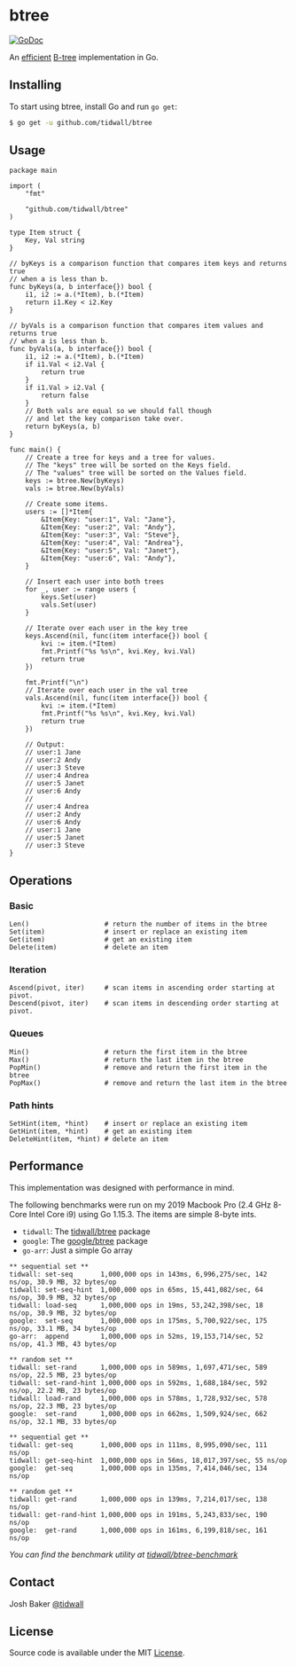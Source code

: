 # btree

[![GoDoc](https://godoc.org/github.com/tidwall/btree?status.svg)](https://godoc.org/github.com/tidwall/btree)

An [efficient](#performance) [B-tree](https://en.wikipedia.org/wiki/B-tree) implementation in Go. 

## Installing

To start using btree, install Go and run `go get`:

```sh
$ go get -u github.com/tidwall/btree
```

## Usage

```
package main

import (
	"fmt"

	"github.com/tidwall/btree"
)

type Item struct {
	Key, Val string
}

// byKeys is a comparison function that compares item keys and returns true
// when a is less than b.
func byKeys(a, b interface{}) bool {
	i1, i2 := a.(*Item), b.(*Item)
	return i1.Key < i2.Key
}

// byVals is a comparison function that compares item values and returns true
// when a is less than b.
func byVals(a, b interface{}) bool {
	i1, i2 := a.(*Item), b.(*Item)
	if i1.Val < i2.Val {
		return true
	}
	if i1.Val > i2.Val {
		return false
	}
	// Both vals are equal so we should fall though
	// and let the key comparison take over.
	return byKeys(a, b)
}

func main() {
	// Create a tree for keys and a tree for values.
	// The "keys" tree will be sorted on the Keys field.
	// The "values" tree will be sorted on the Values field.
	keys := btree.New(byKeys)
	vals := btree.New(byVals)

	// Create some items.
	users := []*Item{
		&Item{Key: "user:1", Val: "Jane"},
		&Item{Key: "user:2", Val: "Andy"},
		&Item{Key: "user:3", Val: "Steve"},
		&Item{Key: "user:4", Val: "Andrea"},
		&Item{Key: "user:5", Val: "Janet"},
		&Item{Key: "user:6", Val: "Andy"},
	}

	// Insert each user into both trees
	for _, user := range users {
		keys.Set(user)
		vals.Set(user)
	}

	// Iterate over each user in the key tree
	keys.Ascend(nil, func(item interface{}) bool {
		kvi := item.(*Item)
		fmt.Printf("%s %s\n", kvi.Key, kvi.Val)
		return true
	})

	fmt.Printf("\n")
	// Iterate over each user in the val tree
	vals.Ascend(nil, func(item interface{}) bool {
		kvi := item.(*Item)
		fmt.Printf("%s %s\n", kvi.Key, kvi.Val)
		return true
	})

	// Output:
	// user:1 Jane
	// user:2 Andy
	// user:3 Steve
	// user:4 Andrea
	// user:5 Janet
	// user:6 Andy
	//
	// user:4 Andrea
	// user:2 Andy
	// user:6 Andy
	// user:1 Jane
	// user:5 Janet
	// user:3 Steve
}
```

## Operations

### Basic

```
Len()                   # return the number of items in the btree
Set(item)               # insert or replace an existing item
Get(item)               # get an existing item
Delete(item)            # delete an item
```

### Iteration

```
Ascend(pivot, iter)     # scan items in ascending order starting at pivot.
Descend(pivot, iter)    # scan items in descending order starting at pivot.
```

### Queues

```
Min()                   # return the first item in the btree
Max()                   # return the last item in the btree
PopMin()                # remove and return the first item in the btree
PopMax()                # remove and return the last item in the btree
```

### Path hints

```
SetHint(item, *hint)    # insert or replace an existing item
GetHint(item, *hint)    # get an existing item
DeleteHint(item, *hint) # delete an item
```

## Performance

This implementation was designed with performance in mind. 

The following benchmarks were run on my 2019 Macbook Pro (2.4 GHz 8-Core Intel Core i9) using Go 1.15.3. The items are simple 8-byte ints. 

- `tidwall`: The [tidwall/btree](https://github.com/tidwall/btree) package
- `google`: The [google/btree](https://github.com/google/btree) package
- `go-arr`: Just a simple Go array

```
** sequential set **
tidwall: set-seq       1,000,000 ops in 143ms, 6,996,275/sec, 142 ns/op, 30.9 MB, 32 bytes/op
tidwall: set-seq-hint  1,000,000 ops in 65ms, 15,441,082/sec, 64 ns/op, 30.9 MB, 32 bytes/op
tidwall: load-seq      1,000,000 ops in 19ms, 53,242,398/sec, 18 ns/op, 30.9 MB, 32 bytes/op
google:  set-seq       1,000,000 ops in 175ms, 5,700,922/sec, 175 ns/op, 33.1 MB, 34 bytes/op
go-arr:  append        1,000,000 ops in 52ms, 19,153,714/sec, 52 ns/op, 41.3 MB, 43 bytes/op

** random set **
tidwall: set-rand      1,000,000 ops in 589ms, 1,697,471/sec, 589 ns/op, 22.5 MB, 23 bytes/op
tidwall: set-rand-hint 1,000,000 ops in 592ms, 1,688,184/sec, 592 ns/op, 22.2 MB, 23 bytes/op
tidwall: load-rand     1,000,000 ops in 578ms, 1,728,932/sec, 578 ns/op, 22.3 MB, 23 bytes/op
google:  set-rand      1,000,000 ops in 662ms, 1,509,924/sec, 662 ns/op, 32.1 MB, 33 bytes/op

** sequential get **
tidwall: get-seq       1,000,000 ops in 111ms, 8,995,090/sec, 111 ns/op
tidwall: get-seq-hint  1,000,000 ops in 56ms, 18,017,397/sec, 55 ns/op
google:  get-seq       1,000,000 ops in 135ms, 7,414,046/sec, 134 ns/op

** random get **
tidwall: get-rand      1,000,000 ops in 139ms, 7,214,017/sec, 138 ns/op
tidwall: get-rand-hint 1,000,000 ops in 191ms, 5,243,833/sec, 190 ns/op
google:  get-rand      1,000,000 ops in 161ms, 6,199,818/sec, 161 ns/op
```

*You can find the benchmark utility at [tidwall/btree-benchmark](https://github.com/tidwall/btree-benchmark)*

## Contact

Josh Baker [@tidwall](http://twitter.com/tidwall)

## License

Source code is available under the MIT [License](/LICENSE).
